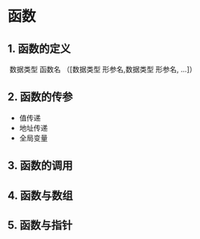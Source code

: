 # 函数

## 1. 函数的定义

​				数据类型     函数名  （[数据类型 形参名,数据类型 形参名, ...]）

## 2. 函数的传参

* 值传递
* 地址传递
* 全局变量

## 3. 函数的调用

## 4. 函数与数组

 ## 5. 函数与指针



